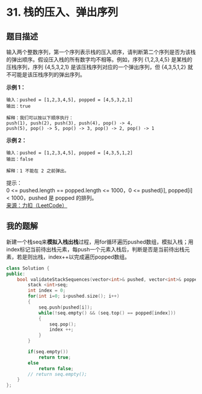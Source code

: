 # 31. 栈的压入、弹出序列

## 题目描述

输入两个整数序列，第一个序列表示栈的压入顺序，请判断第二个序列是否为该栈的弹出顺序。假设压入栈的所有数字均不相等。例如，序列 {1,2,3,4,5} 是某栈的压栈序列，序列 {4,5,3,2,1} 是该压栈序列对应的一个弹出序列，但 {4,3,5,1,2} 就不可能是该压栈序列的弹出序列。

**示例 1：**

```
输入：pushed = [1,2,3,4,5], popped = [4,5,3,2,1]
输出：true

解释：我们可以按以下顺序执行：
push(1), push(2), push(3), push(4), pop() -> 4,
push(5), pop() -> 5, pop() -> 3, pop() -> 2, pop() -> 1
```

**示例 2：**

```
输入：pushed = [1,2,3,4,5], popped = [4,3,5,1,2]
输出：false

解释：1 不能在 2 之前弹出。
```

提示：  
0 <= pushed.length == popped.length <= 1000，0 <= pushed[i], popped[i] < 1000，pushed 是 popped 的排列。  
[来源：力扣（LeetCode）](https://leetcode-cn.com/problems/zhan-de-ya-ru-dan-chu-xu-lie-lcof/)



## 我的题解

新建一个栈seq来**模拟入栈出栈**过程，用for循环遍历pushed数组，模拟入栈；用index标记当前待出栈元素，每push一个元素入栈后，判断是否是当前待出栈元素，若是则出栈，index++以完成遍历popped数组。

```c++
class Solution {
public:
    bool validateStackSequences(vector<int>& pushed, vector<int>& popped) {
        stack <int>seq;
        int index = 0;
        for(int i=0; i<pushed.size(); i++)
        {
            seq.push(pushed[i]);
            while(!seq.empty() && (seq.top() == popped[index]))
            {
                seq.pop();
                index ++;
            }
        }

        if(seq.empty())
            return true;
        else
            return false;
        // return seq.empty();
    }
};
```

